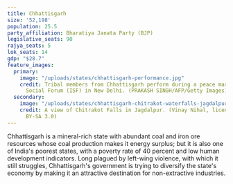 ```yaml
---
title: Chhattisgarh
size: '52,198'
population: 25.5
party_affiliation: Bharatiya Janata Party (BJP)
legislative_seats: 90
rajya_seats: 5
lok_seats: 14
gdp: "$28.7"
feature_images:
  primary:
    image: "/uploads/states/chhattisgarh-performance.jpg"
    credit: Tribal members from Chhattisgarh perform during a peace march at the India
      Social Forum (ISF) in New Delhi. (PRAKASH SINGH/AFP/Getty Images)
  secondary:
    image: "/uploads/states/chhattisgarh-chitrakot-waterfalls-jagdalpur.jpg"
    credit: A view of Chitrakot Falls in Jagdalpur. (Vinay Nihal, licensed under CC
      BY-SA 3.0)
---
```


Chhattisgarh is a mineral-rich state with abundant coal and iron ore resources whose coal production makes it energy surplus; but it is also one of India's poorest states, with a poverty rate of 40 percent and low human development indicators. Long plagued by left-wing violence, with which it still struggles, Chhattisgarh's government is trying to diversify the state's economy by making it an attractive destination for non-extractive industries. 

